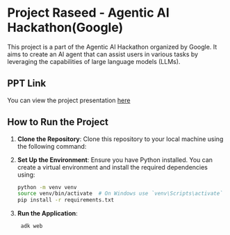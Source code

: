 # Project Raseed - Agentic AI Hackathon(Google)

This project is a part of the Agentic AI Hackathon organized by Google. It aims to create an AI agent that can assist users in various tasks by leveraging the capabilities of large language models (LLMs).

## PPT Link

You can view the project presentation [here](https://www.canva.com/design/DAGuThdLcl8/HQXn5M3XjFRqYcDJAvH09A/edit?utm_content=DAGuThdLcl8&utm_campaign=designshare&utm_medium=link2&utm_source=sharebutton)

## How to Run the Project

1. **Clone the Repository**:
   Clone this repository to your local machine using the following command:

2. **Set Up the Environment**:
   Ensure you have Python installed. You can create a virtual environment and install the required dependencies using:

   ```bash
   python -m venv venv
   source venv/bin/activate  # On Windows use `venv\Scripts\activate`
   pip install -r requirements.txt
   ```

3. **Run the Application**:
   ```bash
    adk web
   ```
